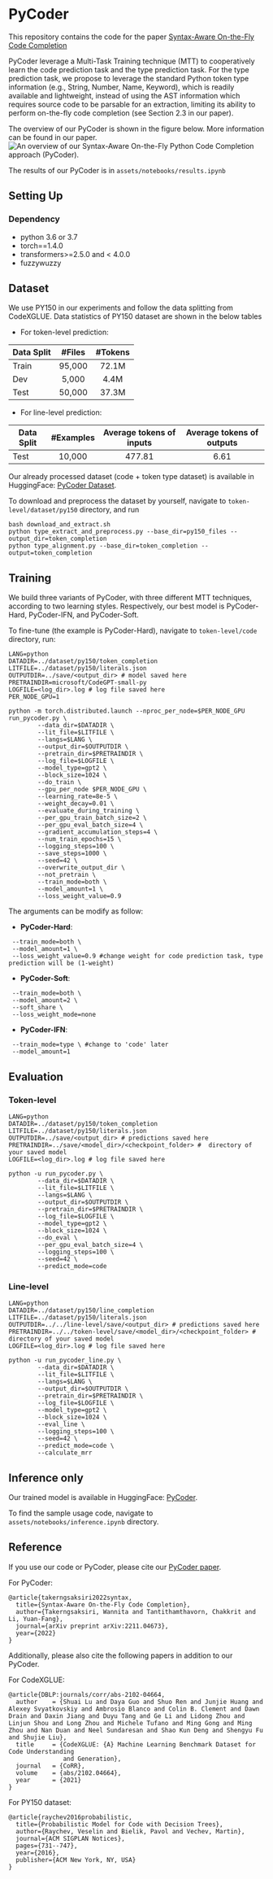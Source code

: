 # PyCoder

This repository contains the code for the paper [Syntax-Aware On-the-Fly Code Completion](https://arxiv.org/abs/2211.04673)

PyCoder leverage a Multi-Task Training technique (MTT) to cooperatively
learn the code prediction task and the type prediction task. For the type prediction
task, we propose to leverage the standard Python token
type information (e.g., String, Number, Name, Keyword),
which is readily available and lightweight, instead of using
the AST information which requires source code to be parsable for an extraction, limiting its ability to perform on-the-fly code completion (see Section 2.3 in our paper). 

The overview of our PyCoder is shown in the figure below. More information can be found in our paper.
![An overview of our Syntax-Aware On-the-Fly Python Code Completion approach (PyCoder).](https://github.com/awsm-research/pycoder/blob/main/assets/images/overview.png)

The results of our PyCoder is in `assets/notebooks/results.ipynb`

## Setting Up

### Dependency
- python 3.6 or 3.7
- torch==1.4.0
- transformers>=2.5.0 and < 4.0.0
- fuzzywuzzy

## Dataset

We use PY150 in our experiments and follow the data splitting from CodeXGLUE. Data statistics of PY150 dataset are shown in the below tables

* For token-level prediction:

| Data Split  |   #Files    |   #Tokens   |
| ----------- | :---------: | :---------: |
|    Train    |    95,000   |    72.1M    |
|     Dev     |    5,000    |     4.4M    |
|    Test     |    50,000   |    37.3M    |

* For line-level prediction:

| Data Split |  #Examples  | Average tokens of inputs | Average tokens of outputs |
| ---------- | :---------: | :----------------------: | :-----------------------: |
|    Test    |    10,000   |          477.81          |          6.61             |

Our already processed dataset (code + token type dataset) is available in HuggingFace: [PyCoder Dataset](https://huggingface.co/datasets/Wannita/PyCoder/tree/main).

To download and preprocess the dataset by yourself, navigate to `token-level/dataset/py150` directory, and run
```shell
bash download_and_extract.sh
python type_extract_and_preprocess.py --base_dir=py150_files --output_dir=token_completion
python type_alignment.py --base_dir=token_completion --output=token_completion
```

## Training

We build three variants of PyCoder, with
three different MTT techniques, according to two learning styles. Respectively, our best model is PyCoder-Hard, PyCoder-IFN, and PyCoder-Soft.

To fine-tune (the example is PyCoder-Hard), navigate to `token-level/code` directory, run:

```
LANG=python          
DATADIR=../dataset/py150/token_completion
LITFILE=../dataset/py150/literals.json
OUTPUTDIR=../save/<output_dir> # model saved here
PRETRAINDIR=microsoft/CodeGPT-small-py
LOGFILE=<log_dir>.log # log file saved here
PER_NODE_GPU=1

python -m torch.distributed.launch --nproc_per_node=$PER_NODE_GPU run_pycoder.py \
        --data_dir=$DATADIR \
        --lit_file=$LITFILE \
        --langs=$LANG \
        --output_dir=$OUTPUTDIR \
        --pretrain_dir=$PRETRAINDIR \
        --log_file=$LOGFILE \
        --model_type=gpt2 \
        --block_size=1024 \
        --do_train \
        --gpu_per_node $PER_NODE_GPU \
        --learning_rate=8e-5 \
        --weight_decay=0.01 \
        --evaluate_during_training \
        --per_gpu_train_batch_size=2 \
        --per_gpu_eval_batch_size=4 \
        --gradient_accumulation_steps=4 \
        --num_train_epochs=15 \
        --logging_steps=100 \
        --save_steps=1000 \
        --seed=42 \
        --overwrite_output_dir \
        --not_pretrain \
        --train_mode=both \
        --model_amount=1 \
        --loss_weight_value=0.9
```

The arguments can be modify as follow:
* **PyCoder-Hard**:
```
 --train_mode=both \
 --model_amount=1 \
 --loss_weight_value=0.9 #change weight for code prediction task, type prediction will be (1-weight)
```

* **PyCoder-Soft**:
```
 --train_mode=both \ 
 --model_amount=2 \
 --soft_share \
 --loss_weight_mode=none 
```

* **PyCoder-IFN**:
```
 --train_mode=type \ #change to 'code' later
 --model_amount=1 
```

## Evaluation

### Token-level

```
LANG=python                      
DATADIR=../dataset/py150/token_completion
LITFILE=../dataset/py150/literals.json
OUTPUTDIR=../save/<output_dir> # predictions saved here
PRETRAINDIR=../save/<model_dir>/<checkpoint_folder> #  directory of your saved model
LOGFILE=<log_dir>.log # log file saved here

python -u run_pycoder.py \
        --data_dir=$DATADIR \
        --lit_file=$LITFILE \
        --langs=$LANG \
        --output_dir=$OUTPUTDIR \
        --pretrain_dir=$PRETRAINDIR \
        --log_file=$LOGFILE \
        --model_type=gpt2 \
        --block_size=1024 \
        --do_eval \
        --per_gpu_eval_batch_size=4 \
        --logging_steps=100 \
        --seed=42 \
        --predict_mode=code 
```

### Line-level

```
LANG=python                      
DATADIR=../dataset/py150/line_completion
LITFILE=../dataset/py150/literals.json
OUTPUTDIR=../../line-level/save/<output_dir> # predictions saved here
PRETRAINDIR=../../token-level/save/<model_dir>/<checkpoint_folder> # directory of your saved model
LOGFILE=<log_dir>.log # log file saved here

python -u run_pycoder_line.py \
        --data_dir=$DATADIR \
        --lit_file=$LITFILE \
        --langs=$LANG \
        --output_dir=$OUTPUTDIR \
        --pretrain_dir=$PRETRAINDIR \
        --log_file=$LOGFILE \
        --model_type=gpt2 \
        --block_size=1024 \
        --eval_line \
        --logging_steps=100 \
        --seed=42 \
        --predict_mode=code \
        --calculate_mrr
```

## Inference only

Our trained model is available in HuggingFace: [PyCoder](https://huggingface.co/Wannita/PyCoder).

To find the sample usage code, navigate to `assets/notebooks/inference.ipynb` directory.

## Reference

If you use our code or PyCoder, please cite our [PyCoder paper](https://arxiv.org/abs/2211.04673).

For PyCoder:

<pre><code>@article{takerngsaksiri2022syntax,
  title={Syntax-Aware On-the-Fly Code Completion},
  author={Takerngsaksiri, Wannita and Tantithamthavorn, Chakkrit and Li, Yuan-Fang},
  journal={arXiv preprint arXiv:2211.04673},
  year={2022}
}</code></pre>


Additionally, please also cite the following papers in addition to our PyCoder.

For CodeXGLUE:

<pre><code>@article{DBLP:journals/corr/abs-2102-04664,
  author    = {Shuai Lu and Daya Guo and Shuo Ren and Junjie Huang and Alexey Svyatkovskiy and Ambrosio Blanco and Colin B. Clement and Dawn Drain and Daxin Jiang and Duyu Tang and Ge Li and Lidong Zhou and Linjun Shou and Long Zhou and Michele Tufano and Ming Gong and Ming Zhou and Nan Duan and Neel Sundaresan and Shao Kun Deng and Shengyu Fu and Shujie Liu},
  title     = {CodeXGLUE: {A} Machine Learning Benchmark Dataset for Code Understanding
               and Generation},
  journal   = {CoRR},
  volume    = {abs/2102.04664},
  year      = {2021}
}</code></pre>

For PY150 dataset:

<pre><code>@article{raychev2016probabilistic,
  title={Probabilistic Model for Code with Decision Trees},
  author={Raychev, Veselin and Bielik, Pavol and Vechev, Martin},
  journal={ACM SIGPLAN Notices},
  pages={731--747},
  year={2016},
  publisher={ACM New York, NY, USA}
}</code></pre>

